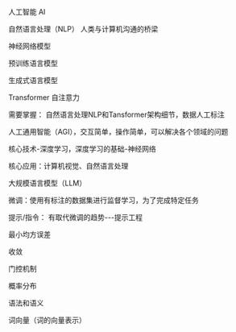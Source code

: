 

人工智能 AI

自然语言处理（NLP）  人类与计算机沟通的桥梁

神经网络模型

预训练语言模型

生成式语言模型

Transformer 自注意力

需要掌握： 自然语言处理NLP和Tansformer架构细节，数据人工标注

人工通用智能（AGI），交互简单，操作简单，可以解决各个领域的问题

核心技术-深度学习，深度学习的基础-神经网络

核心应用：计算机视觉、自然语言处理

大规模语言模型（LLM）

微调：使用有标注的数据集进行监督学习，为了完成特定任务

提示/指令： 有取代微调的趋势---提示工程



最小均方误差

收敛

门控机制


概率分布

语法和语义

词向量（词的向量表示）





